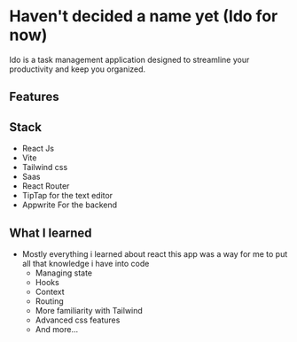 # Haven't decided a name yet (Ido for now) 

Ido is a task management application designed to streamline your productivity and keep you organized. 

## Features




## Stack
* React Js
* Vite
* Tailwind css
* Saas
* React Router
* TipTap for the text editor
* Appwrite For the backend


## What I learned

* Mostly everything i learned about react this app was a way for me to put all that knowledge i have into code 
  * Managing state
  * Hooks
  * Context
  * Routing
  * More familiarity with Tailwind
  * Advanced css features 
  * And more...